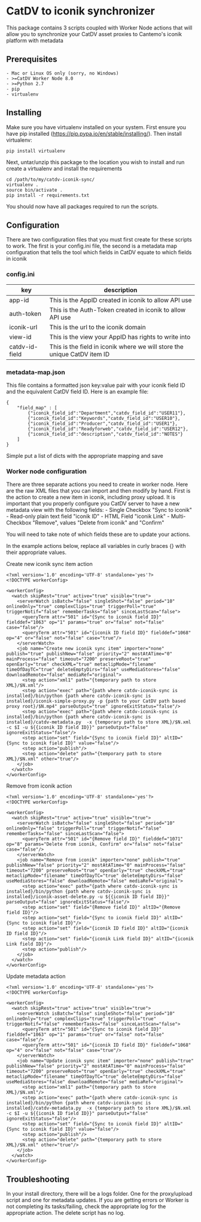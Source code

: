 # CatDV to iconik synchronizer

This package contains 3 scripts coupled with Worker Node actions that will allow you to synchronize your CatDV asset proxies to Cantemo's iconik platform with metadata

## Prerequisites

    - Mac or Linux OS only (sorry, no Windows)
    - >=CatDV Worker Node 8.0
    - >=Python 2.7
    - pip
    - virtualenv
    

## Installing

Make sure you have virtualenv installed on your system.  First ensure you have pip installed (https://pip.pypa.io/en/stable/installing/).  Then install virtualenv:
```
pip install virtualenv
```
Next, untar/unzip this package to the location you wish to install and run create a virtualenv and install the requirements 
```
cd /path/to/my/catdv-iconik-sync/
virtualenv .
source bin/activate .
pip install -r requirements.txt
```

You should now have all packages required to run the scripts.

## Configuration

There are two configuration files that you must first create for these scripts to work.  The first is your config.ini file, the second is a metadata map configuration that tells the tool which fields in CatDV equate to which fields in iconik

### config.ini
| key | description |
| -------------- | ------------------------------------------------------------------------ |
| app-id | This is the AppID created in iconik to allow API use |
| auth-token | This is the Auth-Token created in iconik to allow API use |
| iconik-url | This is the url to the iconik domain |
| view-id | This is the view your AppID has rights to write into |
| catdv-id-field | This is the field in iconik where we will store the unique CatDV item ID | 

### metadata-map.json

This file contains a formatted json key:value pair with your iconik field ID and the equivalent CatDV field ID.  Here is an example file:

```
{
    "field_map" : [
        {"iconik_field_id":"Department","catdv_field_id":"USER11"},
        {"iconik_field_id":"Keywords","catdv_field_id":"USER10"},
        {"iconik_field_id":"Producer","catdv_field_id":"USER1"},
        {"iconik_field_id":"Readyforweb","catdv_field_id":"USER12"},
        {"iconik_field_id":"description","catdv_field_id":"NOTES"}
    ]
}
```
Simple put a list of dicts with the appropriate mapping and save

### Worker node configuration

There are three separate actions you need to create in worker node.  Here are the raw XML files that you can import and then modify by hand.  First is the action to create a new item in iconik, including proxy upload.  It is important that you properly configure you CatDV server to have a new metadata view with the following fields:
    - Single Checkbox "Sync to iconik"
    - Read-only plain text field "iconik ID"
    - HTML Field "iconik Link"
    - Multi-Checkbox "Remove", values "Delete from iconik" and "Confirm"

You will need to take note of which fields these are to update your actions.  

In the example actions below, replace all variables in curly braces {} with their appropriate values.

Create new iconik sync item action
```
<?xml version='1.0' encoding='UTF-8' standalone='yes'?>
<!DOCTYPE workerConfig>

<workerConfig>
  <watch skipRest="true" active="true" visible="true">
    <serverWatch isBatch="false" singleShot="false" period="10" onlineOnly="true" complexClips="true" triggerPoll="true" triggerNotif="false" rememberTasks="false" sinceLastScan="false">
      <queryTerm attr="501" id="{Sync to iconik field ID}" fielddef="1063" op="1" params="true" or="false" not="false" case="false"/>
      <queryTerm attr="501" id="{iconik ID field ID}" fielddef="1068" op="4" or="false" not="false" case="true"/>
    </serverWatch>
    <job name="Create new iconik sync item" importer="none" publish="true" publishNew="false" priority="2" mostAtATime="0" mainProcess="false" timeout="7200" preserveRoot="true" openEarly="true" checkXML="true" metaclipMode="filename" timeOfDayTC="true" deleteEmptyDirs="false" useMediaStores="false" downloadRemote="false" mediaRef="original">
      <step action="xml1" path="{temporary path to store XML}/$N.xml"/>
      <step action="exec" path="{path where catdv-iconik-sync is installed}/bin/python {path where catdv-iconik-sync is installed}/iconik-simple-proxy.py -p {path to your CatDV path based proxy root}/$N.mp4" parseOutput="true" ignoreExitStatus="false"/>
      <step action="exec" path="{path where catdv-iconik-sync is installed}/bin/python {path where catdv-iconik-sync is installed}/catdv-metadata.py  -x {temporary path to store XML}/$N.xml -c $I -u ${{iconik ID field ID}}" parseOutput="false" ignoreExitStatus="false"/>
      <step action="set" field="{Sync to iconik field ID}" altID="{Sync to iconik field ID}" value="false"/>
      <step action="publish"/>
      <step action="delete" path="{temporary path to store XML}/$N.xml" other="true"/>
    </job>
  </watch>
</workerConfig>
```
Remove from iconik action
```
<?xml version='1.0' encoding='UTF-8' standalone='yes'?>
<!DOCTYPE workerConfig>

<workerConfig>
  <watch skipRest="true" active="true" visible="true">
    <serverWatch isBatch="false" singleShot="false" period="10" onlineOnly="false" triggerPoll="true" triggerNotif="false" rememberTasks="false" sinceLastScan="false">
      <queryTerm attr="501" id="{Remove field ID}" fielddef="1071" op="8" params="Delete from iconik, Confirm" or="false" not="false" case="false"/>
    </serverWatch>
    <job name="Remove from iconik" importer="none" publish="true" publishNew="false" priority="2" mostAtATime="0" mainProcess="false" timeout="7200" preserveRoot="true" openEarly="true" checkXML="true" metaclipMode="filename" timeOfDayTC="true" deleteEmptyDirs="false" useMediaStores="false" downloadRemote="false" mediaRef="original">
      <step action="exec" path="{path where catdv-iconik-sync is installed}/bin/python {path where catdv-iconik-sync is installed}/iconik-asset-delete.py -u ${{iconik ID field ID}}" parseOutput="false" ignoreExitStatus="false"/>
      <step action="set" field="{Remove field ID}" altID="{Remove field ID}"/>
      <step action="set" field="{Sync to iconik field ID}" altID="{Sync to iconik field ID}"/>
      <step action="set" field="{iconik ID field ID}" altID="{iconik ID field ID}"/>
      <step action="set" field="{iconik Link field ID}" altID="{iconik Link field ID}"/>
      <step action="publish"/>
    </job>
  </watch>
</workerConfig>
```
Update metadata action
```
<?xml version='1.0' encoding='UTF-8' standalone='yes'?>
<!DOCTYPE workerConfig>

<workerConfig>
  <watch skipRest="true" active="true" visible="true">
    <serverWatch isBatch="false" singleShot="false" period="10" onlineOnly="true" complexClips="true" triggerPoll="true" triggerNotif="false" rememberTasks="false" sinceLastScan="false">
      <queryTerm attr="501" id="{Sync to iconik field ID}" fielddef="1063" op="1" params="true" or="false" not="false" case="false"/>
      <queryTerm attr="501" id="{iconik ID field ID}" fielddef="1068" op="4" or="false" not="false" case="true"/>
    </serverWatch>
    <job name="Update iconik sync item" importer="none" publish="true" publishNew="false" priority="2" mostAtATime="0" mainProcess="false" timeout="7200" preserveRoot="true" openEarly="true" checkXML="true" metaclipMode="filename" timeOfDayTC="true" deleteEmptyDirs="false" useMediaStores="false" downloadRemote="false" mediaRef="original">
      <step action="xml1" path="{temporary path to store XML}/$N.xml"/>
      <step action="exec" path="{path where catdv-iconik-sync is installed}/bin/python {path where catdv-iconik-sync is installed}/catdv-metadata.py  -x {temporary path to store XML}/$N.xml -c $I -u ${{iconik ID field ID}}" parseOutput="false" ignoreExitStatus="false"/>
      <step action="set" field="{Sync to iconik field ID}" altID="{Sync to iconik field ID}" value="false"/>
      <step action="publish"/>
      <step action="delete" path="{temporary path to store XML}/$N.xml" other="true"/>
    </job>
  </watch>
</workerConfig>
```

## Troubleshooting

In your install directory, there will be a logs folder.  One for the proxy/upload script and one for metadata updates.  If you are getting errors or Worker is not completing its tasks/failing, check the appropriate log for the appropriate action.  The delete script has no log.




